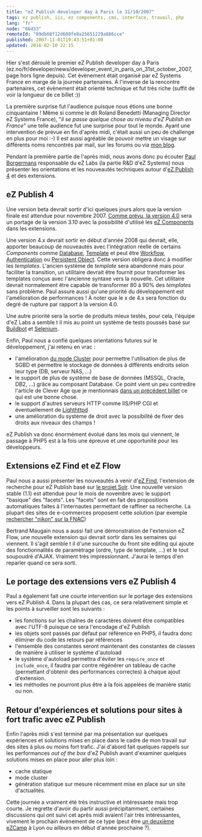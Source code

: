 ```yaml
---
title: "eZ Publish developer day à Paris le 31/10/2007"
tags: ez publish, iis, ez components, cms, interface, travail, php
lang: "fr"
node: "66433"
remoteId: "89db68f12d680fe8a25651229a886cce"
published: 2007-11-01T19:43:51+01:00
updated: 2016-02-10 22:15
---
```


Hier s'est déroulé le premier eZ Publish developer day à Paris
(ez.no/fr/developer/news/developer_event_in_paris_on_31st_october_2007, page
hors ligne depuis).  Cet évènement était organisé par eZ Systems France en marge
de la journée partenaires. À l'inverse de la rencontre partenaires, cet
évènement était orienté technique et fut très riche (suffit de voir la longueur
de ce billet :))

La première surprise fut l'audience puisque nous étions une bonne cinquantaine !
Même si comme le dit Roland Benedetti (Managing Director eZ Systems France),
&quot;*il se passe quelque chose au niveau d'eZ Publish en France*&quot; une
telle audience fut une surprise pour tout le monde. Ayant une intervention de
prévue en fin d'après midi, c'était aussi un peu de challenge en plus pour moi
:-) Il est aussi agréable de pouvoir mettre un visage sur différents noms
rencontrés par mail, sur les forums ou via [mon blog](/).


Pendant la première partie de l'après midi, nous avons donc pu écouter [Paul
Borgermans](http://walhalla.wordpress.com/) responsable du eZ Labs (la partie
R&amp;D d'eZ Systems) nous présenter les orientations et les nouveautés
techniques autour d'[eZ Publish 4](/tag/ez-publish) et des extensions.


## eZ Publish 4


Une version beta devrait sortir d'ici quelques jours alors que la version finale
est attendue pour novembre 2007. [Comme prévu, la version
4.0](/post/ez-publish-4-alpha-1-et-beaucoup-d-autres-choses) sera un portage de
la version 3.10 avec la possibilité d'utilisé les [eZ
Components](http://ezcomponents.org) dans les extensions.


Une version 4.x devrait sortir en début d'année 2008 qui devrait, elle, apporter
beaucoup de nouveautés avec l'intégration réelle de certains *Components* comme
[Database](http://ezcomponents.org/docs/tutorials/Database),
[Template](http://ezcomponents.org/docs/tutorials/Template)
et peut être
[Workflow](http://ezcomponents.org/docs/tutorials/Workflow),
[Authentication](http://ezcomponents.org/docs/tutorials/Authentication)
ou [Persistent
Object](http://ezcomponents.org/docs/tutorials/PersistentObject).
Cette version obligera donc à modifier les *templates*. L'ancien système de
*template* sera abandonné mais pour faciliter la transition, un utilitaire
devrait être fournit pour transformer les templates conçus avec l'ancienne
syntaxe vers la nouvelle. Cet utilitaire devrait normalement être capable de
transformer 80 à 90% des *templates* sans problème. Paul assure aussi qu'une
priorité du développement est l'amélioration de performances ! À noter que le x
de 4.x sera fonction du degré de rupture par rapport à la version 4.0.


Une autre priorité sera la sortie de produits mieux testés, pour cela, l'équipe
d'eZ Labs a semble t il mis au point un système de tests poussés basé sur
[Buildbot](http://buildbot.net/trac) et
[Selenium](http://docs.seleniumhq.org/).

Enfin, Paul nous a confié quelques orientations futures sur le développement,
j'ai retenu en vrac :

* l'amélioration [du mode
  Cluster](http://ez.no/doc/ez_publish/technical_manual/3_10/features/clustering)
  pour permettre l'utilisation de plus de SGBD et permettre le stockage de
  données à différents endroits selon leur type (DB, serveur NAS, …)
* le support de plus de système de base de données (MSSQL, Oracle, DB2, …)
  grâce au composant Database. Ce point vient un peu contredire l'article de
  Clever Age que je mentionnais [dans un précédent
  billet](/post/ez-publish-4-alpha-1-et-beaucoup-d-autres-choses) ce qui est une
  bonne chose.
* le support d'autres serveurs HTTP comme IIS/PHP CGI et éventuellement de
  [Lighthttpd](http://www.lighttpd.net/)
* une amélioration du système de droit avec la possibilité de fixer des droits
  aux niveaux des champs&nbsp;!

eZ Publish va donc énormément évolué dans les mois qui viennent, le passage à
PHP5 est à la fois une épreuve et une opportunité pour les développeurs.


## Extensions eZ Find et eZ Flow


Paul nous a aussi présenter les nouveautés à venir d'[eZ
Find](https://doc.ez.no/Extensions/eZ-Publish-extensions/eZ-Find), l'extension de recherche pour eZ Publish basé sur
[le projet Solr](http://lucene.apache.org/solr/). Une nouvelle version stable
(1.1) est attendue pour le mois de novembre avec le support &quot;basique&quot;
des &quot;facets&quot;. Les &quot;facets&quot; sont en fait des propositions
automatiques faites à l'internautes permettant de raffiner sa recherche. La
plupart des sites de e-commerces proposent cette solution (par exemple
[rechercher &quot;nikon&quot; sur la
FNAC](http://www3.fnac.com/search/quick.do?text=nikon&amp;category=all))


Bertrand Maugain nous a aussi fait une démonstration de l'extension eZ Flow, une
nouvelle extension qui devrait sortir dans les semaines qui viennent. Il s'agit
semble t il d'une surcouche du front site editing qui ajoute des fonctionnalités
de paramètrage (ordre, type de template, …) et le tout soupoudré d'AJAX.
Vraiment très impressionnant. J'aurai le temps d'en reparler quand ce sera
sorti.


## Le portage des extensions vers eZ Publish 4


Paul a également fait une courte intervention sur le portage des extensions vers
eZ Publish 4. Dans la plupart des cas, ce sera relativement simple et les points
à surveiller sont les suivants :

* les fonctions sur les chaînes de caractères doivent être compatibles avec
  l'UTF-8 puisque ce sera l'encodage d'eZ Publish
* les objets sont passés par défaut par référence en PHP5, il faudra donc
  éliminer du code les retours par références
* l'ensemble des constantes seront maintenant des constantes de classes de
  manière à utiliser le système d'autoload
* le système d'autoload permettra d'éviter les `require_once` et `include_once`, il
  faudra par contre régénérer un tableau de cache (permettant d'obtenir des
  performances correctes) à chaque ajout d'extension.
* les méthodes ne pourront plus être à la fois appelées de manière static ou
  non.

## Retour d'expériences et solutions pour sites à fort trafic avec eZ Publish


Enfin l'après midi s'est terminé par ma présentation sur quelques expériences et
solutions mises en place dans le cadre de mon travail sur des sites à plus ou
moins fort trafic. J'ai d'abord fait quelques rappels sur les performances *out
of the box* d'eZ Publish avant d'examiner quelques solutions mises en place pour
aller plus loin :

* cache statique
* mode cluster
* génération statique sur mesure récemment mise en place sur un site d'actualités.

Cette journée a vraiment été très instructive et intéressante mais trop courte.
Je regrette d'avoir du partir aussi précipitamment, certaines discussions qui
ont suivi cet après midi avaient l'air très intéressantes, vivement le prochain
évènement de ce type (peut être [un deuxième
eZCamp](/post/de-retour-du-ezcamp-2007) à Lyon ou ailleurs en début d'année
prochaine&nbsp;?).
